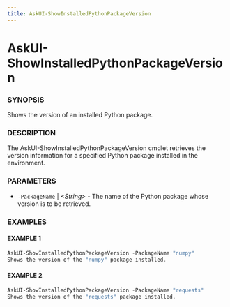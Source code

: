 ```yaml
---
title: AskUI-ShowInstalledPythonPackageVersion
---
```


# AskUI-ShowInstalledPythonPackageVersion

### SYNOPSIS

Shows the version of an installed Python package.

### DESCRIPTION

The AskUI-ShowInstalledPythonPackageVersion cmdlet retrieves the version information for a specified Python package installed in the environment.

### PARAMETERS

- `-PackageName` | _&lt;String&gt;_ - The name of the Python package whose version is to be retrieved.

### EXAMPLES

#### EXAMPLE 1

```powershell
AskUI-ShowInstalledPythonPackageVersion -PackageName "numpy"
Shows the version of the "numpy" package installed.
```
 
#### EXAMPLE 2

```powershell
AskUI-ShowInstalledPythonPackageVersion -PackageName "requests"
Shows the version of the "requests" package installed.
```

